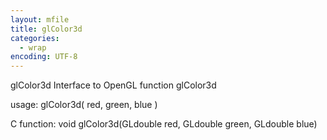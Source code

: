 ```yaml
---
layout: mfile
title: glColor3d
categories:
  - wrap
encoding: UTF-8
---
```


glColor3d  Interface to OpenGL function glColor3d

usage:  glColor3d( red, green, blue )

C function:  void glColor3d(GLdouble red, GLdouble green, GLdouble blue)